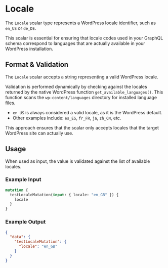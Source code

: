 # Locale

The `Locale` scalar type represents a WordPress locale identifier, such as `en_US` or `de_DE`.

This scalar is essential for ensuring that locale codes used in your GraphQL schema correspond to languages that are actually available in your WordPress installation.

## Format & Validation

The `Locale` scalar accepts a string representing a valid WordPress locale.

Validation is performed dynamically by checking against the locales returned by the native WordPress function `get_available_languages()`. This function scans the `wp-content/languages` directory for installed language files.

- `en_US` is always considered a valid locale, as it is the WordPress default.
- Other examples include: `es_ES`, `fr_FR`, `ja`, `zh_CN`, etc.

This approach ensures that the scalar only accepts locales that the target WordPress site can actually use.

## Usage

When used as input, the value is validated against the list of available locales.

### Example Input

```graphql
mutation {
  testLocaleMutation(input: { locale: "en_GB" }) {
    locale
  }
}
```

### Example Output

```json
{
  "data": {
    "testLocaleMutation": {
      "locale": "en_GB"
    }
  }
}
```
